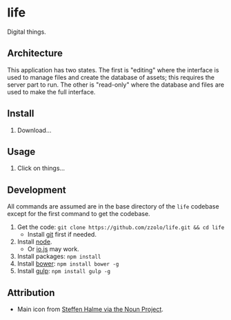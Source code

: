 # life

Digital things.

## Architecture

This application has two states.  The first is "editing" where the interface is used to manage files and create the database of assets; this requires the server part to run.  The other is "read-only" where the database and files are used to make the full interface.

## Install

1. Download...

## Usage

1. Click on things...

## Development

All commands are assumed are in the base directory of the `life` codebase except for the first command to get the codebase.

1. Get the code: `git clone https://github.com/zzolo/life.git && cd life`
    * Install [git]() first if needed.
1. Install [node](http://nodejs.org/).
    * Or [io.js](https://iojs.org/en/index.html) may work.
1. Install packages: `npm install`
1. Install [bower](http://bower.io/): `npm install bower -g`
1. Install [gulp](http://gulpjs.com/): `npm install gulp -g`

## Attribution

* Main icon from [Steffen Halme via the Noun Project](http://thenounproject.com/term/plant/8253/).
